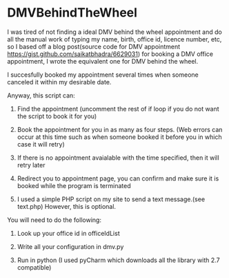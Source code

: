 # DMVBehindTheWheel

I was tired of not finding a ideal DMV behind the wheel appointment and do all the manual work of typing my name, birth, office id, licence number, etc, so I based off a blog post(source code for DMV appointment https://gist.github.com/saikatbhadra/6629031) for booking a DMV office appointment, I wrote the equivalent one for DMV behind the wheel.

I succesfully booked my appointment several times when someone canceled it within my desirable date. 

Anyway, this script can: 
1. Find the appointment (uncomment the rest of if loop if you do not want the script to book it for you)

2. Book the appointment for you in as many as four steps. (Web errors can occur at this time such as when someone booked it     before you in which case it will retry)

3. If there is no appointment avaialable with the time specified, then it will retry later

4. Redirect you to appointment page, you can confirm and make sure it is booked while the program is terminated

5. I used a simple PHP script on my site to send a text message.(see text.php) However, this is optional. 


You will need to do the following:
1. Look up your office id in officeIdList

2. Write all your configuration in dmv.py

3. Run in python (I used pyCharm which downloads all the library with 2.7 compatible)
